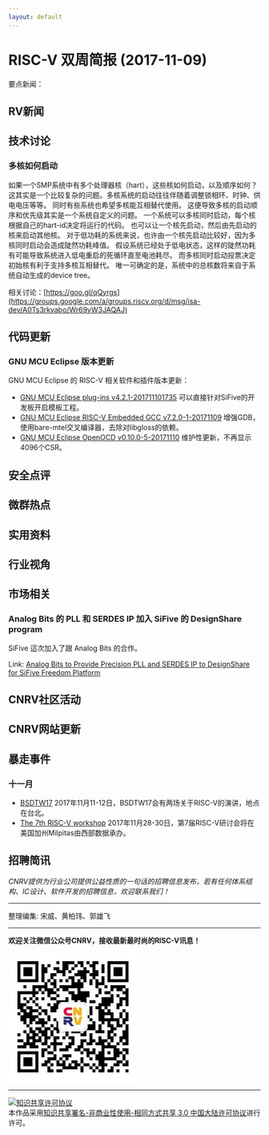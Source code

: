 ```yaml
---
layout: default
---
```


# RISC-V 双周简报 (2017-11-09)

要点新闻：


## RV新闻


## 技术讨论

### 多核如何启动
如果一个SMP系统中有多个处理器核（hart），这些核如何启动，以及顺序如何？
这其实是一个比较复杂的问题。多核系统的启动往往伴随着调整锁相环、时钟、供电电压等等。
同时有些系统也希望多核能互相替代使用。
这便导致多核的启动顺序和优先级其实是一个系统自定义的问题。
一个系统可以多核同时启动，每个核根据自己的hart-id决定将运行的代码。
也可以让一个核先启动，然后由先启动的核来启动其他核。
对于低功耗的系统来说，也许由一个核先启动比较好，因为多核同时启动会造成陡然功耗峰值。
假设系统已经处于低电状态，这样的陡然功耗有可能导致系统进入低电重启的死循环直至电池耗尽。
而多核同时启动投票决定初始核有利于支持多核互相替代。
唯一可确定的是，系统中的总核数将来自于系统自动生成的device tree。

相关讨论：[https://goo.gl/qQyrgs](https://groups.google.com/a/groups.riscv.org/d/msg/isa-dev/A0Ts3rkyabo/Wr69yW3JAQAJ)


## 代码更新

### GNU MCU Eclipse 版本更新

GNU MCU Eclipse 的 RISC-V 相关软件和插件版本更新：
- [GNU MCU Eclipse plug-ins v4.2.1-201711101735](https://gnu-mcu-eclipse.github.io/blog/2017/11/10/plugins-v4.2.1-201711101735-released/) 可以直接针对SiFive的开发板开启模板工程。
- [GNU MCU Eclipse RISC-V Embedded GCC v7.2.0-1-20171109](https://gnu-mcu-eclipse.github.io/blog/2017/11/09/riscv-none-gcc-v7-2-0-1-20171109-released/) 增强GDB，使用bare-mtel交叉编译器，去除对libgloss的依赖。
- [GNU MCU Eclipse OpenOCD v0.10.0-5-20171110](https://gnu-mcu-eclipse.github.io/blog/2017/11/10/openocd-v0-10-0-5-20171110-released/) 维护性更新，不再显示4096个CSR。

## 安全点评

## 微群热点

## 实用资料

## 行业视角

## 市场相关

### Analog Bits 的 PLL 和 SERDES IP 加入 SiFive 的 DesignShare program

SiFive 這次加入了跟 Analog Bits 的合作。

Link: [Analog Bits to Provide Precision PLL and SERDES IP to DesignShare for SiFive Freedom Platform](http://markets.businessinsider.com/news/stocks/Analog-Bits-to-Provide-Precision-PLL-and-SERDES-IP-to-DesignShare-for-SiFive-Freedom-Platform-1007998033)

## CNRV社区活动

## CNRV网站更新


## 暴走事件

### 十一月

+ [BSDTW17](https://bsdtw.org/) 2017年11月11-12日，BSDTW17会有两场关于RISC-V的演讲，地点在台北。
+ [The 7th RISC-V workshop](https://www.softconf.com/h/riscv7thwkshp/) 2017年11月28-30日，第7届RISC-V研讨会将在美国加州Milpitas由西部数据承办。

## 招聘简讯

_CNRV提供为行业公司提供公益性质的一句话的招聘信息发布，若有任何体系结构、IC设计、软件开发的招聘信息，欢迎联系我们！_

----

整理编集: 宋威、黄柏玮、郭雄飞


----

**欢迎关注微信公众号CNRV，接收最新最时尚的RISC-V讯息！**

![CNRV微信公众号](/assets/images/cnrv_qr.png)

----

<a rel="license" href="http://creativecommons.org/licenses/by-nc-sa/3.0/cn/"><img alt="知识共享许可协议" style="border-width:0" src="https://i.creativecommons.org/l/by-nc-sa/3.0/cn/80x15.png" /></a><br />本作品采用<a rel="license" href="http://creativecommons.org/licenses/by-nc-sa/3.0/cn/">知识共享署名-非商业性使用-相同方式共享 3.0 中国大陆许可协议</a>进行许可。
